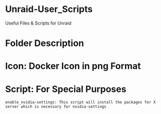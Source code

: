 # Unraid-User_Scripts
Useful Files & Scripts for Unraid
# Folder Description
  # Icon: Docker Icon in png Format
  # Script: For Special Purposes
    enable_nvidia-settings: This script will install the packages for X server which is necessary for nvidia-settings
